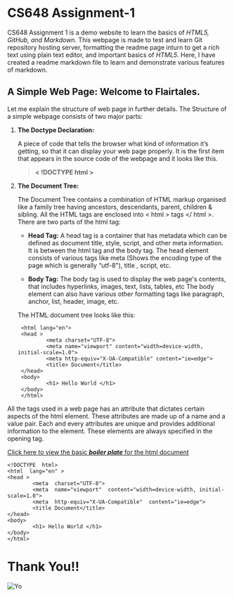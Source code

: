# CS648 Assignment-1

CS648 Assignment 1 is a demo website to learn the basics of _HTML5, GitHub, and Markdown_. This webpage is made to test and learn Git repository hosting server, formatting the readme page inturn to get a rich text using plain text editor, and important basics of _HTML5_.
Here, I have created a readme markdown file to learn and demonstrate various features of markdown.

## A Simple Web Page: Welcome to Flairtales.
Let me explain the structure of web page in further details. The Structure of a simple webpage consists of two major parts:

1. **The Doctype Declaration:**

	A piece of code that tells the browser what kind of information it’s getting, so that it can display your web page properly. It is the first item that appears in the source code of the webpage and it looks like this.  
	> **< !DOCTYPE  html >**
	
2. **The Document Tree:**

	The Document Tree contains a combination of HTML markup organised like a family tree having ancestors, descendants, parent, children & sibling. All the HTML tags are enclosed into < html > tags </ html >. 
There are two parts of the html tag:

	* **Head Tag:** A head tag is a container that has metadata which can be defined as document title, style, script, and other meta information. It is between the html tag and the body tag.
	The head element consists of various tags like meta (Shows the encoding type of the page which is generally “utf-8"), title , script, etc.

	* **Body Tag:** The body tag is used to display the web page's contents, that includes hyperlinks, images, text, lists, tables, etc The body element can also have various other formatting tags like paragraph, anchor, list, header, image, etc.

	The HTML document tree looks like this:
	
		<html lang="en"> 
		<head > 
				<meta charset="UTF-8"> 
				<meta name="viewport" content="width=device-width, initial-scale=1.0"> 
				<meta http-equiv="X-UA-Compatible" content="ie=edge"> 
				<title> Document</title> 
		</head>
		<body>
				<h1> Hello World </h1> 
		</body> 
		</html>
		
All the tags used in a web page has an attribute that dictates certain aspects of the html element. These attributes are made up of a name and a value pair. Each and every attributes are unique and provides additional information to the element. These elements are always specified in the opening tag.

[Click here to view the basic **_boiler plate_** for the html document](https://gist.githubusercontent.com/KashishDesai/ca911c33febfc25d68b506821058202c/raw/352e718059bef9077d88819dfa4e3cb11df345e2/boilerPlate.txt) 

	<!DOCTYPE  html>
	<html  lang="en" >
	<head >
			<meta  charset="UTF-8">
			<meta  name="viewport"  content="width=device-width, initial-scale=1.0">
			<meta  http-equiv="X-UA-Compatible"  content="ie=edge">
			<title Document</title>
	</head>
	<body>
			<h1> Hello World </h1>
	</body>
	</html>

# Thank You!!
![Yo](https://emojipedia-us.s3.dualstack.us-west-1.amazonaws.com/thumbs/240/facebook/200/sign-of-the-horns_1f918.png)